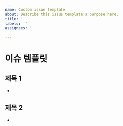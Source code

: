```yaml
---
name: Custom issue template
about: Describe this issue template's purpose here.
title: ''
labels: ''
assignees: ''

---
```


# 이슈 템플릿
## 제목 1
-

## 제목 2
-
